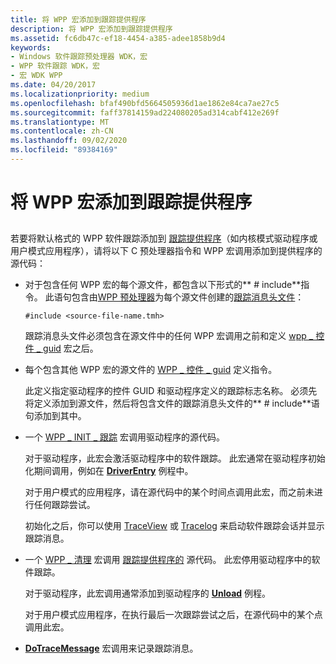 ```yaml
---
title: 将 WPP 宏添加到跟踪提供程序
description: 将 WPP 宏添加到跟踪提供程序
ms.assetid: fc6db47c-ef18-4454-a385-adee1858b9d4
keywords:
- Windows 软件跟踪预处理器 WDK，宏
- WPP 软件跟踪 WDK，宏
- 宏 WDK WPP
ms.date: 04/20/2017
ms.localizationpriority: medium
ms.openlocfilehash: bfaf490bfd5664505936d1ae1862e84ca7ae27c5
ms.sourcegitcommit: faff37814159ad224080205ad314cabf412e269f
ms.translationtype: MT
ms.contentlocale: zh-CN
ms.lasthandoff: 09/02/2020
ms.locfileid: "89384169"
---
```

# <a name="adding-wpp-macros-to-a-trace-provider"></a>将 WPP 宏添加到跟踪提供程序


## <span id="ddk_adding_wpp_macros_to_a_driver_tools"></span><span id="DDK_ADDING_WPP_MACROS_TO_A_DRIVER_TOOLS"></span>


若要将默认格式的 WPP 软件跟踪添加到 [跟踪提供程序](trace-provider.md)（如内核模式驱动程序或用户模式应用程序），请将以下 C 预处理器指令和 WPP 宏调用添加到提供程序的源代码：

-   对于包含任何 WPP 宏的每个源文件，都包含以下形式的** \# include**指令。 此语句包含由[WPP 预处理器](wpp-preprocessor.md)为每个源文件创建的[跟踪消息头文件](trace-message-header-file.md)：

    ```
    #include <source-file-name.tmh>
    ```

    跟踪消息头文件必须包含在源文件中的任何 WPP 宏调用之前和定义 [wpp \_ 控件 \_ guid](/previous-versions/windows/hardware/previsioning-framework/ff556186(v=vs.85)) 宏之后。

-   每个包含其他 WPP 宏的源文件的 [WPP \_ 控件 \_ guid](/previous-versions/windows/hardware/previsioning-framework/ff556186(v=vs.85)) 定义指令。

    此定义指定驱动程序的控件 GUID 和驱动程序定义的跟踪标志名称。 必须先将定义添加到源文件，然后将包含文件的跟踪消息头文件的** \# include**语句添加到其中。

-   一个 [WPP \_ INIT \_ 跟踪](/previous-versions/windows/hardware/previsioning-framework/ff556191(v=vs.85)) 宏调用驱动程序的源代码。

    对于驱动程序，此宏会激活驱动程序中的软件跟踪。 此宏通常在驱动程序初始化期间调用，例如在 [**DriverEntry**](/windows-hardware/drivers/ddi/wdm/nc-wdm-driver_initialize) 例程中。

    对于用户模式的应用程序，请在源代码中的某个时间点调用此宏，而之前未进行任何跟踪尝试。

    初始化之后，你可以使用 [TraceView](traceview.md) 或 [Tracelog](tracelog.md) 来启动软件跟踪会话并显示跟踪消息。

-   一个 [WPP \_ 清理](/previous-versions/windows/hardware/previsioning-framework/ff556179(v=vs.85)) 宏调用 [跟踪提供程序的](trace-provider.md) 源代码。 此宏停用驱动程序中的软件跟踪。

    对于驱动程序，此宏调用通常添加到驱动程序的 [**Unload**](/windows-hardware/drivers/ddi/wdm/nc-wdm-driver_unload) 例程。

    对于用户模式应用程序，在执行最后一次跟踪尝试之后，在源代码中的某个点调用此宏。

-   [**DoTraceMessage**](/previous-versions/windows/hardware/previsioning-framework/ff544918(v=vs.85)) 宏调用来记录跟踪消息。

 

